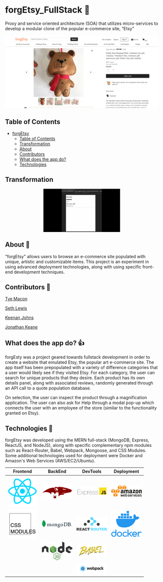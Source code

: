 # forgEtsy_FullStack :art:
Proxy and service oriented architecture (SOA) that utilizes micro-services to develop a modular clone of the popular e-commerce site, “Etsy” 

![forgEtsy](https://github.com/jkeane889/forgEtsy_FullStack/blob/master/ForgEtsy_FinalProduct.png)

## Table of Contents
- [forgEtsy](#forgEtsy)
  - [Table of Contents](#table-of-contents)
  - [Transformation](#transformation)
  - [About](#about)
  - [Contributors](#contributors)
  - [What does the app do?](#what-does-the-app-do)
  - [Technologies](#technologies)

## Transformation

<img class="gif" style="display: block;
  margin-left: auto;
  margin-right: auto;
  width: 50%;" src="https://github.com/jkeane889/forgEtsy_FullStack/blob/master/forgEtsyBuild.gif"
/>

## About :page_with_curl:

"forgEtsy" allows users to browse an e-commerce site populated with unique, artistic and customizable items.  This project is an experiment in using advanced deployment technologies, along with using specific front-end development techniques.

## Contributors :muscle: 

[Tye Macon](https://github.com/orgs/ForgEtsy/people/tyemacon)

[Seth Lewis](https://github.com/projectLewis)

[Keenan Johns](https://github.com/FluxxField)

[Jonathan Keane](https://github.com/jkeane889)

## What does the app do? :thumbsup:

forgEsty was a project geared towards fullstack development in order to create a website that emulated Etsy, the popular art e-commerce site.  The app itself has been prepopulated with a variety of difference categories that a user would likely see if they visited Etsy.  For each category, the user can search for unique products that they desire.  Each product has its own details panel, along with associated reviews, randomly generated through an API call to a quote population database.  

On selection, the user can inspect the product through a magnification application.  The user can also ask for Help through a modal pop-up which connects the user with an employee of the store (similar to the functionality granted on Etsy).

## Technologies :custard:

forgEtsy was developed using the MERN full-stack (MongoDB, Express, ReactJS, and NodeJS), along with specific complementary npm modules such as React-Router, Babel, Webpack, Mongoose, and CSS Modules.  Some additional technologies used for deployment were Docker and Amazon's Web Services (AWS/EC2/Ubuntu).

| Frontend | BackEnd | DevTools | Deployment |
| -------- | ------- | -------- | ---------- |
| ![ReactJS](https://github.com/jkeane889/forgEtsy_FullStack/blob/master/technologies/ReactJS.png "ReactJS") | ![Mongoose](https://github.com/jkeane889/forgEtsy_FullStack/blob/master/technologies/mongooseLogo.png "Mongoose") | ![ExpressJS](https://github.com/jkeane889/forgEtsy_FullStack/blob/master/technologies/expressJS.png "ExpressJS") | ![AWS](https://github.com/jkeane889/forgEtsy_FullStack/blob/master/technologies/amazonwebServices.png "AWS") | 
| ![CSSModules](https://github.com/jkeane889/forgEtsy_FullStack/blob/master/technologies/CSSModules.png "CSSModules") | ![MongoDB](https://github.com/jkeane889/forgEtsy_FullStack/blob/master/technologies/mongoDBlogo.png "MongoDB") | ![ReactRouter](https://github.com/jkeane889/forgEtsy_FullStack/blob/master/technologies/reactRouter.png) | ![Docker](https://github.com/jkeane889/forgEtsy_FullStack/blob/master/technologies/dockerLogo.png "Docker") 
| | ![NodeJS](https://github.com/jkeane889/forgEtsy_FullStack/blob/master/technologies/nodeJS.png "NodeJS") | ![Babel](https://github.com/jkeane889/forgEtsy_FullStack/blob/master/technologies/babelJS.png "Babel") | |
| | | ![Webpack](https://github.com/jkeane889/forgEtsy_FullStack/blob/master/technologies/webpack.png "Webpack")
